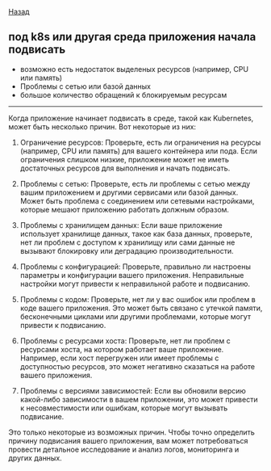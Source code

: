 [Назад](/L1/L1_.md) 

## под k8s или другая среда приложения начала подвисать

- возможно есть недостаток выделеных ресурсов (например, CPU или память)
- Проблемы с сетью или базой данных
- большое количество обращений к блокируемым ресурсам

--------------------------------
Когда приложение начинает подвисать в среде, такой как Kubernetes, может быть несколько причин. Вот некоторые из них:

1. Ограничение ресурсов: Проверьте, есть ли ограничения на ресурсы (например, CPU или память) для вашего контейнера или пода. Если ограничения слишком низкие, приложение может не иметь достаточных ресурсов для выполнения и начать подвисать.

2. Проблемы с сетью: Проверьте, есть ли проблемы с сетью между вашим приложением и другими сервисами или базой данных. Может быть проблема с соединением или сетевыми настройками, которые мешают приложению работать должным образом.

3. Проблемы с хранилищем данных: Если ваше приложение использует хранилище данных, такое как база данных, проверьте, нет ли проблем с доступом к хранилищу или сами данные не вызывают блокировку или деградацию производительности.

4. Проблемы с конфигурацией: Проверьте, правильно ли настроены параметры и конфигурации вашего приложения. Неправильные настройки могут привести к неправильной работе и подвисанию.

5. Проблемы с кодом: Проверьте, нет ли у вас ошибок или проблем в коде вашего приложения. Это может быть связано с утечкой памяти, бесконечными циклами или другими проблемами, которые могут привести к подвисанию.

6. Проблемы с ресурсами хоста: Проверьте, нет ли проблем с ресурсами хоста, на котором работает ваше приложение. Например, если хост перегружен или имеет проблемы с доступностью ресурсов, это может негативно сказаться на работе вашего приложения.

7. Проблемы с версиями зависимостей: Если вы обновили версию какой-либо зависимости в вашем приложении, это может привести к несовместимости или ошибкам, которые могут вызывать подвисание.

Это только некоторые из возможных причин. Чтобы точно определить причину подвисания вашего приложения, вам может потребоваться провести детальное исследование и анализ логов, мониторинга и других данных.